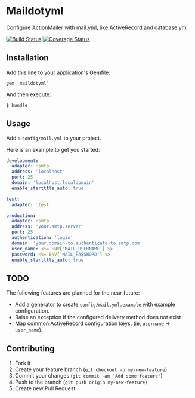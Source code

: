 # Maildotyml

Configure ActionMailer with mail.yml, like ActiveRecord and database.yml.

[![Build Status](https://travis-ci.org/carnesmedia/maildotyml.png)](https://travis-ci.org/carnesmedia/maildotyml)
[![Coverage Status](https://coveralls.io/repos/carnesmedia/maildotyml/badge.png)](https://coveralls.io/r/carnesmedia/maildotyml)


## Installation

Add this line to your application's Gemfile:

    gem 'maildotyml'

And then execute:

    $ bundle

## Usage

Add a `config/mail.yml` to your project.

Here is an example to get you started:

```yaml
development:
  adapter: :smtp
  address: 'localhost'
  port: 25
  domain: 'localhost.localdomain'
  enable_startttls_auto: true

test:
  adapter: :test

production:
  adapter: :smtp
  address: 'your.smtp.server'
  port: 25
  authentication: 'login'
  domain: 'your.domain-to.authenticate-to.smtp.com'
  user_name: <%= ENV['MAIL_USERNAME'] %>
  password: <%= ENV['MAIL_PASSWORD'] %>
  enable_startttls_auto: true
```

## TODO

The following features are planned for the near future:

* Add a generator to create `config/mail.yml.example` with example configuration.
* Raise an exception if the configured delivery method does not exist
* Map common ActiveRecord configuration keys.
  (ie, `username` -> `user_name`).

## Contributing

1. Fork it
2. Create your feature branch (`git checkout -b my-new-feature`)
3. Commit your changes (`git commit -am 'Add some feature'`)
4. Push to the branch (`git push origin my-new-feature`)
5. Create new Pull Request
